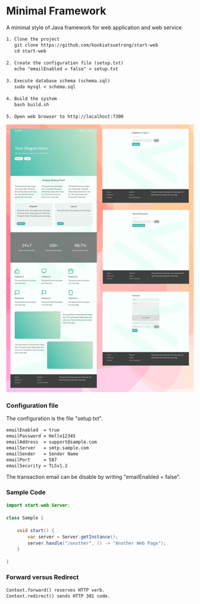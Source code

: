 # Minimal Framework
A minimal style of Java framework for web application and web service

```
1. Clone the project
   git clone https://github.com/kookiatsuetrong/start-web
   cd start-web

2. Create the configuration file (setup.txt)
   echo "emailEnabled = false" > setup.txt

3. Execute database schema (schema.sql)
   sudo mysql < schema.sql

4. Build the system
   bash build.sh

5. Open web browser to http://localhost:7300
```

![](web.png)

### Configuration file

The configuration is the file "setup.txt".

```
emailEnabled  = true
emailPassword = Hello12345
emailAddress  = support@sample.com
emailServer   = smtp.sample.com
emailSender   = Sender Name
emailPort     = 587
emailSecurity = TLSv1.2
```

The transaction email can be disable by
writing "emailEnabled = false".


### Sample Code
```java
import start.web.Server;

class Sample {
	
	void start() {
		var server = Server.getInstance();
		server.handle("/another", () -> "Another Web Page");
	}
	
}
```

### Forward versus Redirect

```
Context.forward() reserves HTTP verb.
Context.redirect() sends HTTP 301 code.
```

